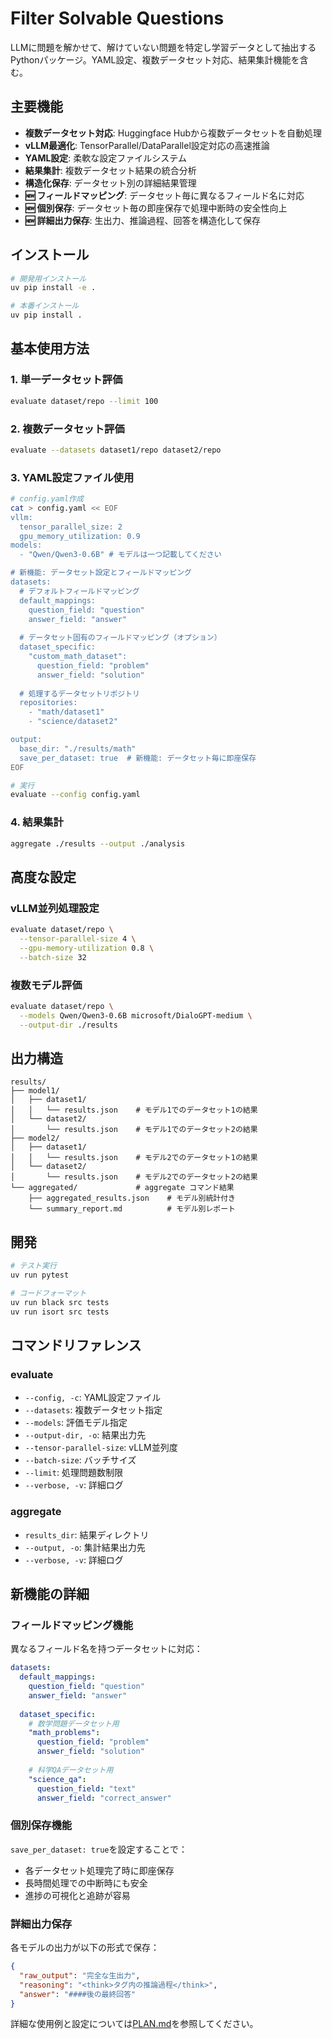 # Filter Solvable Questions

LLMに問題を解かせて、解けていない問題を特定し学習データとして抽出するPythonパッケージ。YAML設定、複数データセット対応、結果集計機能を含む。

## 主要機能

- **複数データセット対応**: Huggingface Hubから複数データセットを自動処理
- **vLLM最適化**: TensorParallel/DataParallel設定対応の高速推論
- **YAML設定**: 柔軟な設定ファイルシステム
- **結果集計**: 複数データセット結果の統合分析
- **構造化保存**: データセット別の詳細結果管理
- **🆕 フィールドマッピング**: データセット毎に異なるフィールド名に対応
- **🆕 個別保存**: データセット毎の即座保存で処理中断時の安全性向上
- **🆕 詳細出力保存**: 生出力、推論過程、回答を構造化して保存

## インストール

```bash
# 開発用インストール
uv pip install -e .

# 本番インストール  
uv pip install .
```

## 基本使用方法

### 1. 単一データセット評価
```bash
evaluate dataset/repo --limit 100
```

### 2. 複数データセット評価  
```bash
evaluate --datasets dataset1/repo dataset2/repo
```

### 3. YAML設定ファイル使用
```bash
# config.yaml作成
cat > config.yaml << EOF
vllm:
  tensor_parallel_size: 2
  gpu_memory_utilization: 0.9
models:
  - "Qwen/Qwen3-0.6B" # モデルは一つ記載してください

# 新機能: データセット設定とフィールドマッピング
datasets:
  # デフォルトフィールドマッピング
  default_mappings:
    question_field: "question"
    answer_field: "answer"
  
  # データセット固有のフィールドマッピング（オプション）
  dataset_specific:
    "custom_math_dataset":
      question_field: "problem"
      answer_field: "solution"
  
  # 処理するデータセットリポジトリ
  repositories:
    - "math/dataset1"
    - "science/dataset2"

output:
  base_dir: "./results/math"
  save_per_dataset: true  # 新機能: データセット毎に即座保存
EOF

# 実行
evaluate --config config.yaml
```

### 4. 結果集計
```bash
aggregate ./results --output ./analysis
```

## 高度な設定

### vLLM並列処理設定
```bash
evaluate dataset/repo \
  --tensor-parallel-size 4 \
  --gpu-memory-utilization 0.8 \
  --batch-size 32
```

### 複数モデル評価
```bash
evaluate dataset/repo \
  --models Qwen/Qwen3-0.6B microsoft/DialoGPT-medium \
  --output-dir ./results
```

## 出力構造

```
results/
├── model1/
│   ├── dataset1/
│   │   └── results.json    # モデル1でのデータセット1の結果
│   └── dataset2/
│       └── results.json    # モデル1でのデータセット2の結果
├── model2/
│   ├── dataset1/
│   │   └── results.json    # モデル2でのデータセット1の結果
│   └── dataset2/
│       └── results.json    # モデル2でのデータセット2の結果
└── aggregated/             # aggregate コマンド結果
    ├── aggregated_results.json    # モデル別統計付き
    └── summary_report.md          # モデル別レポート
```

## 開発

```bash
# テスト実行
uv run pytest

# コードフォーマット
uv run black src tests
uv run isort src tests
```

## コマンドリファレンス

### evaluate
- `--config, -c`: YAML設定ファイル
- `--datasets`: 複数データセット指定  
- `--models`: 評価モデル指定
- `--output-dir, -o`: 結果出力先
- `--tensor-parallel-size`: vLLM並列度
- `--batch-size`: バッチサイズ
- `--limit`: 処理問題数制限
- `--verbose, -v`: 詳細ログ

### aggregate  
- `results_dir`: 結果ディレクトリ
- `--output, -o`: 集計結果出力先
- `--verbose, -v`: 詳細ログ

## 新機能の詳細

### フィールドマッピング機能

異なるフィールド名を持つデータセットに対応：

```yaml
datasets:
  default_mappings:
    question_field: "question"
    answer_field: "answer"
  
  dataset_specific:
    # 数学問題データセット用
    "math_problems":
      question_field: "problem"
      answer_field: "solution"
    
    # 科学QAデータセット用  
    "science_qa":
      question_field: "text"
      answer_field: "correct_answer"
```

### 個別保存機能

`save_per_dataset: true`を設定することで：
- 各データセット処理完了時に即座保存
- 長時間処理での中断時にも安全
- 進捗の可視化と追跡が容易

### 詳細出力保存

各モデルの出力が以下の形式で保存：
```json
{
  "raw_output": "完全な生出力",
  "reasoning": "<think>タグ内の推論過程</think>", 
  "answer": "####後の最終回答"
}
```

詳細な使用例と設定については[PLAN.md](PLAN.md)を参照してください。